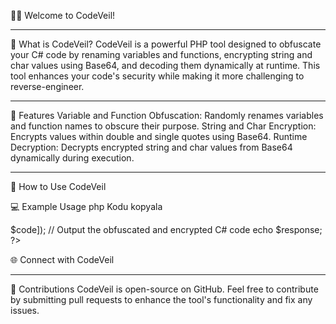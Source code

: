 👨‍💻 Welcome to CodeVeil!

---

🌟 What is CodeVeil?
CodeVeil is a powerful PHP tool designed to obfuscate your C# code by renaming variables and functions, encrypting string and char values using Base64, and decoding them dynamically at runtime. This tool enhances your code's security while making it more challenging to reverse-engineer.

---

🚀 Features
Variable and Function Obfuscation: Randomly renames variables and function names to obscure their purpose.
String and Char Encryption: Encrypts values within double and single quotes using Base64.
Runtime Decryption: Decrypts encrypted string and char values from Base64 dynamically during execution.

---

🔧 How to Use CodeVeil

💻 Example Usage
php
Kodu kopyala
<?php
// Example of using CodeVeil to obfuscate and encrypt C# code
$code = '
using System;

class Program
{
    static void Main(string[] args)
    {
        Console.WriteLine("Hello, World!");
    }
}
';

// Send the code to CodeVeil via POST request
$response = sendPostRequest('http://your-server/obfuscate.php', ['code' => $code]);

// Output the obfuscated and encrypted C# code
echo $response;
?>
🌐 Connect with CodeVeil

---

🚀 Contributions
CodeVeil is open-source on GitHub. Feel free to contribute by submitting pull requests to enhance the tool's functionality and fix any issues.
